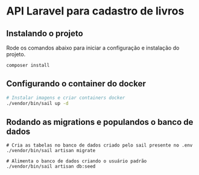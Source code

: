 # API Laravel para cadastro de livros

## Instalando o projeto

Rode os comandos abaixo para iniciar a configuração e instalação do projeto.

```
composer install
```

## Configurando o container do docker

```bash
# Instalar imagens e criar containers docker
./vendor/bin/sail up -d
```

## Rodando as migrations e populandos o banco de dados
```
# Cria as tabelas no banco de dados criado pelo sail presente no .env
./vendor/bin/sail artisan migrate

# Alimenta o banco de dados criando o usuário padrão
./vendor/bin/sail artisan db:seed
```
